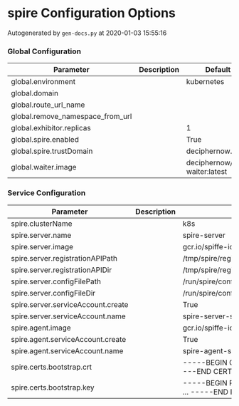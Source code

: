 # spire Configuration Options

Autogenerated by `gen-docs.py` at 2020-01-03 15:55:16

### Global Configuration

|           Parameter            |Description|           Default           |
|--------------------------------|-----------|-----------------------------|
|global.environment              |           |kubernetes                   |
|global.domain                   |           |                             |
|global.route_url_name           |           |                             |
|global.remove_namespace_from_url|           |                             |
|global.exhibitor.replicas       |           |                            1|
|global.spire.enabled            |           |True                         |
|global.spire.trustDomain        |           |deciphernow.com              |
|global.waiter.image             |           |deciphernow/k8s-waiter:latest|

### Service Configuration

|            Parameter             |Description|                             Default                             |
|----------------------------------|-----------|-----------------------------------------------------------------|
|spire.clusterName                 |           |k8s                                                              |
|spire.server.name                 |           |spire-server                                                     |
|spire.server.image                |           |gcr.io/spiffe-io/spire-server:0.8.1                              |
|spire.server.registrationAPIPath  |           |/tmp/spire/registration/registration.sock                        |
|spire.server.registrationAPIDir   |           |/tmp/spire/registration                                          |
|spire.server.configFilePath       |           |/run/spire/config/server.conf                                    |
|spire.server.configFileDir        |           |/run/spire/config                                                |
|spire.server.serviceAccount.create|           |True                                                             |
|spire.server.serviceAccount.name  |           |spire-server-sa                                                  |
|spire.agent.image                 |           |gcr.io/spiffe-io/spire-agent:0.8.1                               |
|spire.agent.serviceAccount.create |           |True                                                             |
|spire.agent.serviceAccount.name   |           |spire-agent-sa                                                   |
|spire.certs.bootstrap.crt         |           |-----BEGIN CERTIFICATE----- ... -----END CERTIFICATE-----        |
|spire.certs.bootstrap.key         |           |-----BEGIN RSA PRIVATE KEY----- ... -----END RSA PRIVATE KEY-----|

